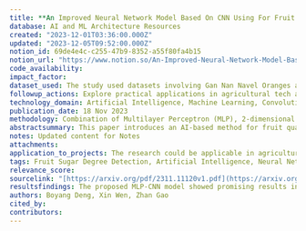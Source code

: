 ```yaml
---
title: **An Improved Neural Network Model Based On CNN Using For Fruit Sugar Degree Detection**
database: AI and ML Architecture Resources
created: "2023-12-01T03:36:00.000Z"
updated: "2023-12-05T09:52:00.000Z"
notion_id: 69de4e4c-c255-47b9-8352-a55f80fa4b15
notion_url: "https://www.notion.so/An-Improved-Neural-Network-Model-Based-On-CNN-Using-For-Fruit-Sugar-Degree-Detection-69de4e4cc25547b98352a55f80fa4b15"
code_availability: 
impact_factor: 
dataset_used: The study used datasets involving Gan Nan Navel Oranges and Tian Shan Pears, analyzing their spectral data for sugar level detection.
followup_actions: Explore practical applications in agricultural tech and consider further research in similar AI applications.
technology_domain: Artificial Intelligence, Machine Learning, Convolutional Neural Networks, Spectral Analysis
publication_date: 18 Nov 2023
methodology: Combination of Multilayer Perceptron (MLP), 2-dimensional correlation matrix layer, and Convolutional Neural Network (CNN) layers for fruit sugar degree detection using spectral data.
abstractsummary: This paper introduces an AI-based method for fruit quality detection, specifically focusing on the detection of fruit sugar degree. The authors designed a regression model using an Artificial Neural Network (ANN) based on fruit spectra within the visible/near-infrared range. The model combines a Multilayer Perceptron (MLP), a 2-dimensional correlation matrix layer, and Convolutional Neural Network (CNN) layers. The goal is to enhance the efficiency and effectiveness of nondestructive fruit sugar degree detection using deep learning techniques.
notes: Updated content for Notes
attachments: 
application_to_projects: The research could be applicable in agricultural technology and quality control sectors, specifically in enhancing the methods for nondestructive fruit quality analysis.
tags: Fruit Sugar Degree Detection, Artificial Intelligence, Neural Networks, Convolutional Neural Networks, Multilayer Perceptron, Deep Learning, Nondestructive Detection
relevance_score: 
sourcelink: "[https://arxiv.org/pdf/2311.11120v1.pdf](https://arxiv.org/pdf/2311.11120v1.pdf)"
resultsfindings: The proposed MLP-CNN model showed promising results in detecting fruit sugar degrees, demonstrating the potential of AI and deep learning in nondestructive fruit quality analysis.
authors: Boyang Deng, Xin Wen, Zhan Gao
cited_by: 
contributors: 
---
```



